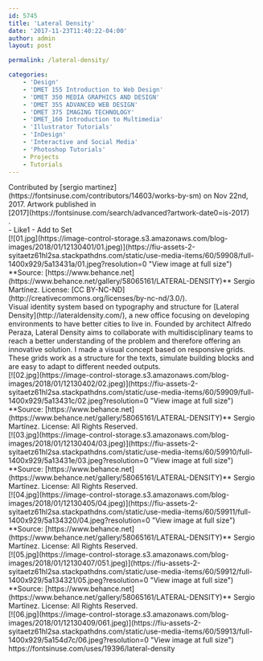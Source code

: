```yaml
---
id: 5745
title: 'Lateral Density'
date: '2017-11-23T11:40:22-04:00'
author: admin
layout: post

permalink: /lateral-density/

categories:
    - 'Design'
    - 'DMET 155 Introduction to Web Design'
    - 'DMET 350 MEDIA GRAPHICS AND DESIGN'
    - 'DMET 355 ADVANCED WEB DESIGN'
    - 'DMET 375 IMAGING TECHNOLOGY'
    - 'DMET_160 Introduction to Multimedia'
    - 'Illustrator Tutorials'
    - 'InDesign'
    - 'Interactive and Social Media'
    - 'Photoshop Tutorials'
    - Projects
    - Tutorials
---
```


<div class="fiu-use-show__head"><div class="fiu-use-show__meta">Contributed by [sergio martinez](https://fontsinuse.com/contributors/14603/works-by-sm) on Nov 22nd, 2017. Artwork published in <div class="fiu-use-show__use-date">[2017](https://fontsinuse.com/search/advanced?artwork-date0=is-2017)</div>.

<div class="fiu-button-bar__wrapper">- <span class="fiu-button">Like<span class="fiu-button__suffix">1</span></span>
- <span class="fiu-button">Add to Set</span>

</div></div></div><div class="fiu-use-show__content"><div class="fiu-content fiu-content--standard "><div id="use-media-item-59908">[![01.jpg](https://image-control-storage.s3.amazonaws.com/blog-images/2018/01/12130401/01.jpeg)](https://fiu-assets-2-syitaetz61hl2sa.stackpathdns.com/static/use-media-items/60/59908/full-1400x929/5a13431a/01.jpeg?resolution=0 "View image at full size")<div class="fiu-use-media-item__credits fiu-text--captioning">**Source: <span class="fiu-attribution__source-url">[https://www.behance.net](https://www.behance.net/gallery/58065161/LATERAL-DENSITY)</span>** <span class=""><span class="fiu-attribution__credits fiu-text--captioning">Sergio Martínez</span>. </span><span class="">License: <span class="fiu-attribution__license">[CC BY-NC-ND](http://creativecommons.org/licenses/by-nc-nd/3.0/)</span>.</span></div><div class="fiu-use-media-item__caption"></div></div><div class="fiu-use-show__text">Visual identity system based on typography and structure for [Lateral Density](http://lateraldensity.com/), a new office focusing on developing environments to have better cities to live in. Founded by architect Alfredo Peraza, Lateral Density aims to collaborate with multidisciplinary teams to reach a better understanding of the problem and therefore offering an innovative solution. I made a visual concept based on responsive grids. These grids work as a structure for the texts, simulate building blocks and are easy to adapt to different needed outputs.

</div><div id="use-media-item-59909">[![02.jpg](https://image-control-storage.s3.amazonaws.com/blog-images/2018/01/12130402/02.jpeg)](https://fiu-assets-2-syitaetz61hl2sa.stackpathdns.com/static/use-media-items/60/59909/full-1400x929/5a13431c/02.jpeg?resolution=0 "View image at full size")<div class="fiu-use-media-item__credits fiu-text--captioning">**Source: <span class="fiu-attribution__source-url">[https://www.behance.net](https://www.behance.net/gallery/58065161/LATERAL-DENSITY)</span>** <span class=""><span class="fiu-attribution__credits fiu-text--captioning">Sergio Martínez</span>. </span><span class="">License: <span class="fiu-attribution__license">All Rights Reserved</span>.</span></div><div class="fiu-use-media-item__caption"></div></div><div id="use-media-item-59910">[![03.jpg](https://image-control-storage.s3.amazonaws.com/blog-images/2018/01/12130404/03.jpeg)](https://fiu-assets-2-syitaetz61hl2sa.stackpathdns.com/static/use-media-items/60/59910/full-1400x929/5a13431e/03.jpeg?resolution=0 "View image at full size")<div class="fiu-use-media-item__credits fiu-text--captioning">**Source: <span class="fiu-attribution__source-url">[https://www.behance.net](https://www.behance.net/gallery/58065161/LATERAL-DENSITY)</span>** <span class=""><span class="fiu-attribution__credits fiu-text--captioning">Sergio Martínez</span>. </span><span class="">License: <span class="fiu-attribution__license">All Rights Reserved</span>.</span></div><div class="fiu-use-media-item__caption"></div></div><div id="use-media-item-59911">[![04.jpg](https://image-control-storage.s3.amazonaws.com/blog-images/2018/01/12130405/04.jpeg)](https://fiu-assets-2-syitaetz61hl2sa.stackpathdns.com/static/use-media-items/60/59911/full-1400x929/5a134320/04.jpeg?resolution=0 "View image at full size")<div class="fiu-use-media-item__credits fiu-text--captioning">**Source: <span class="fiu-attribution__source-url">[https://www.behance.net](https://www.behance.net/gallery/58065161/LATERAL-DENSITY)</span>** <span class=""><span class="fiu-attribution__credits fiu-text--captioning">Sergio Martínez</span>. </span><span class="">License: <span class="fiu-attribution__license">All Rights Reserved</span>.</span></div><div class="fiu-use-media-item__caption"></div></div><div id="use-media-item-59912">[![05.jpg](https://image-control-storage.s3.amazonaws.com/blog-images/2018/01/12130407/051.jpeg)](https://fiu-assets-2-syitaetz61hl2sa.stackpathdns.com/static/use-media-items/60/59912/full-1400x929/5a134321/05.jpeg?resolution=0 "View image at full size")<div class="fiu-use-media-item__credits fiu-text--captioning">**Source: <span class="fiu-attribution__source-url">[https://www.behance.net](https://www.behance.net/gallery/58065161/LATERAL-DENSITY)</span>** <span class=""><span class="fiu-attribution__credits fiu-text--captioning">Sergio Martínez</span>. </span><span class="">License: <span class="fiu-attribution__license">All Rights Reserved</span>.</span></div><div class="fiu-use-media-item__caption"></div></div><div id="use-media-item-59913">[![06.jpg](https://image-control-storage.s3.amazonaws.com/blog-images/2018/01/12130409/061.jpeg)](https://fiu-assets-2-syitaetz61hl2sa.stackpathdns.com/static/use-media-items/60/59913/full-1400x929/5a154d7c/06.jpeg?resolution=0 "View image at full size")</div></div></div>https://fontsinuse.com/uses/19396/lateral-density